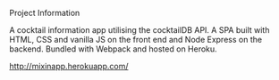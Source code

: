 Project Information 

A cocktail information app utilising the cocktailDB API. A SPA built with HTML, CSS and vanilla JS on the front end and Node Express on the backend. Bundled with Webpack and hosted on Heroku.

http://mixinapp.herokuapp.com/
